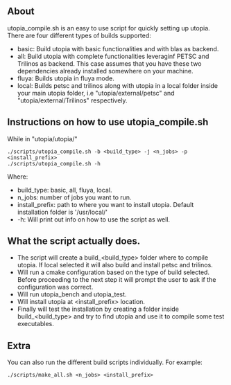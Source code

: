 ## About
utopia_compile.sh is an easy to use script for quickly setting up utopia. There are four different types of builds supported:
- basic: Build utopia with basic functionalities and with blas as backend.
- all: Build utopia with complete functionalities leveraginf PETSC and Trilinos as backend. This case assumes that you have these two dependencies already installed somewhere on your machine.
- fluya: Builds utopia in fluya mode.
- local: Builds petsc and trilinos along with utopia in a local folder inside your main utopia folder, i.e "utopia/external/petsc" and "utopia/external/Trilinos" respectively.


## Instructions on how to use utopia_compile.sh
While in "utopia/utopia/"
```
./scripts/utopia_compile.sh -b <build_type> -j <n_jobs> -p <install_prefix>
./scripts/utopia_compile.sh -h 
```
Where:

- build_type: basic, all, fluya, local.
- n_jobs: number of jobs you want to run.
- install_prefix: path to where you want to install utopia. Default installation folder is '/usr/local/'
- -h: Will print out info on how to use the script as well.

## What the script actually does.
- The script will create a build_<build_type> folder where to compile utopia. If local selected it will also build and install petsc and trilinos.
- Will run a cmake configuration based on the type of build selected. Before proceeding to the next step it will prompt the user to ask if the configuration was correct.
- Will run utopia_bench and utopia_test.
- Will install utopia at <install_prefix> location.
- Finally will test the installation by creating a folder inside build_<build_type> and try to find utopia and use it to compile some test executables.

## Extra
You can also run the different build scripts individually. For example:
```
./scripts/make_all.sh <n_jobs> <install_prefix>
```
